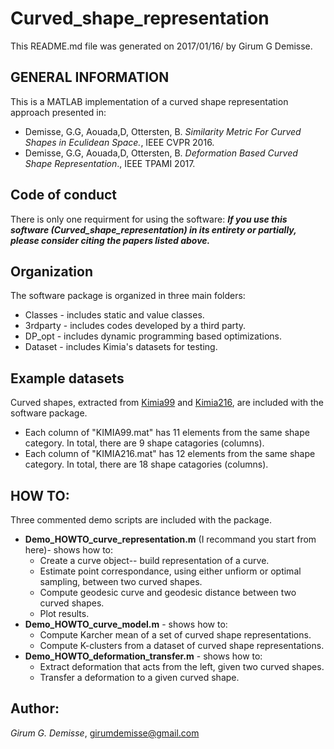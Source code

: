 # Curved_shape_representation
This README.md file was generated on 2017/01/16/ by Girum G Demisse.

## GENERAL INFORMATION 
This is a MATLAB implementation of a curved shape representation
approach presented in:
* Demisse, G.G, Aouada,D, Ottersten, B. *Similarity Metric For Curved
  Shapes in Eculidean Space.*, IEEE CVPR 2016.
* Demisse, G.G, Aouada,D, Ottersten, B. *Deformation Based Curved Shape
  Representation*., IEEE TPAMI 2017.<br />

## Code of conduct
There is only one requirment for using the software: 
***If you use this software (Curved_shape_representation) in its entirety or partially, please consider citing the papers listed above.***
   
## Organization
The software package is organized in three main folders:
* Classes   - includes static and value classes.
* 3rdparty  - includes codes developed by a third party.
* DP_opt    - includes dynamic programming based optimizations.
* Dataset   - includes Kimia's datasets for testing.

## Example datasets
Curved shapes, extracted from [Kimia99](http://vision.lems.brown.edu/content/available-software-and-databases) and [Kimia216](http://vision.lems.brown.edu/content/available-software-and-databases), are included with the software package.
* Each column of "KIMIA99.mat" has 11 elements from the same shape category. In total, there are 9 shape catagories (columns).
* Each column of "KIMIA216.mat" has 12 elements from the same shape category. In total, there are 18 shape catagories (columns).

## HOW TO:
Three commented demo scripts are included with the package.
* **Demo_HOWTO_curve_representation.m** (I recommand you start from here)- shows how to:
  * Create a curve object-- build representation of a curve.
  * Estimate point correspondance, using either unfiorm or optimal sampling, between two curved shapes.
  * Compute geodesic curve and geodesic distance between two curved shapes.
  * Plot results.
* **Demo_HOWTO_curve_model.m** - shows how to:
  * Compute Karcher mean of a set of curved shape representations.
  * Compute K-clusters from a dataset of curved shape representations.
* **Demo_HOWTO_deformation_transfer.m** - shows how to:
  * Extract deformation that acts from the left, given two curved shapes.
  * Transfer a deformation to a given curved shape.
  
## Author:
*Girum G. Demisse*, girumdemisse@gmail.com

 
